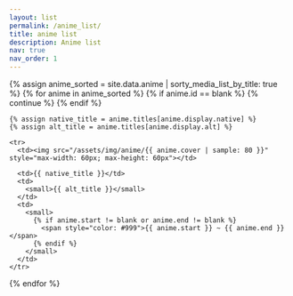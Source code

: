 ```yaml
---
layout: list
permalink: /anime_list/
title: anime list
description: Anime list
nav: true
nav_order: 1
---
```

<table>
  {% assign anime_sorted = site.data.anime | sorty_media_list_by_title: true %}
  {% for anime in anime_sorted %}
    {% if anime.id == blank %}
      {% continue %}
    {% endif %}

    {% assign native_title = anime.titles[anime.display.native] %}
    {% assign alt_title = anime.titles[anime.display.alt] %}

    <tr>
      <td><img src="/assets/img/anime/{{ anime.cover | sample: 80 }}" style="max-width: 60px; max-height: 60px"></td>

      <td>{{ native_title }}</td>
      <td>
        <small>{{ alt_title }}</small>
      </td>
      <td>
        <small>
          {% if anime.start != blank or anime.end != blank %}
            <span style="color: #999">{{ anime.start }} ~ {{ anime.end }}</span>
          {% endif %}
        </small>
      </td>
    </tr>
  {% endfor %}
</table>
